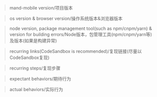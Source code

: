 > mand-mobile version/项目版本

> os version & browser version/操作系统版本&浏览器版本

> node version, package management tool(such as npm/cnpm/yarn) & version for building errors/Node版本，包管理工具(npm/cnpm/yarn等)及版本(如果是构建异常)

> recurring links(CodeSandbox is recommended)/复现链接(尽量以CodeSandbox复现)

> recurring steps/复现步骤

> expectant behaviors/期待行为

> actual behaviors/实际行为
